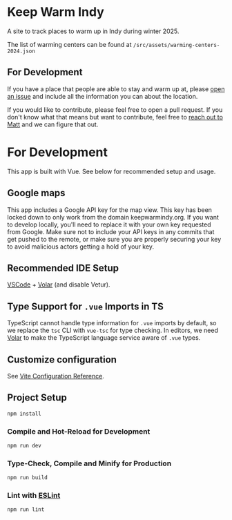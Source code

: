 # Keep Warm Indy

A site to track places to warm up in Indy during winter 2025.

The list of warming centers can be found at `/src/assets/warming-centers-2024.json`

## For Development

If you have a place that people are able to stay and warm up at, please [open an issue](https://github.com/matt-a-t/keepwarmindy/issues/new) and include all the information you can about the location.

If you would like to contribute, please feel free to open a pull request. If you don't know what that means but want to contribute, feel free to [reach out to Matt](https://github.com/matt-a-t) and we can figure that out.

# For Development

This app is built with Vue. See below for recommended setup and usage.

## Google maps

This app includes a Google API key for the map view. This key has been locked down to only work from the domain keepwarmindy.org. If you want to develop locally, you'll need to replace it with your own key requested from Google. Make sure not to include your API keys in any commits that get pushed to the remote, or make sure you are properly securing your key to avoid malicious actors getting a hold of your key.

## Recommended IDE Setup

[VSCode](https://code.visualstudio.com/) + [Volar](https://marketplace.visualstudio.com/items?itemName=Vue.volar) (and disable Vetur).

## Type Support for `.vue` Imports in TS

TypeScript cannot handle type information for `.vue` imports by default, so we replace the `tsc` CLI with `vue-tsc` for type checking. In editors, we need [Volar](https://marketplace.visualstudio.com/items?itemName=Vue.volar) to make the TypeScript language service aware of `.vue` types.

## Customize configuration

See [Vite Configuration Reference](https://vite.dev/config/).

## Project Setup

```sh
npm install
```

### Compile and Hot-Reload for Development

```sh
npm run dev
```

### Type-Check, Compile and Minify for Production

```sh
npm run build
```

### Lint with [ESLint](https://eslint.org/)

```sh
npm run lint
```
